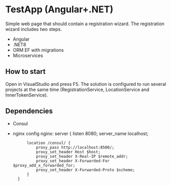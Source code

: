 # TestApp (Angular+.NET)
Simple web page that should contain a registration wizard. The registration wizard includes two steps.
* Angular
* .NET8
* ORM EF with migrations
* Microservices

## How to start
Open in VisualStudio and press F5. The solution is configured to run several projects at the same time (RegistrationService, LocationService and InnerTokenService).

## Dependencies
* Consul
* nginx
  config nginx:
    server {
            listen       8080;
            server_name  localhost;
    
    		location /consul/ {
    			proxy_pass http://localhost:8500/;
    			proxy_set_header Host $host;
    			proxy_set_header X-Real-IP $remote_addr;
    			proxy_set_header X-Forwarded-For $proxy_add_x_forwarded_for;
    			proxy_set_header X-Forwarded-Proto $scheme;
    		}
        }
  



